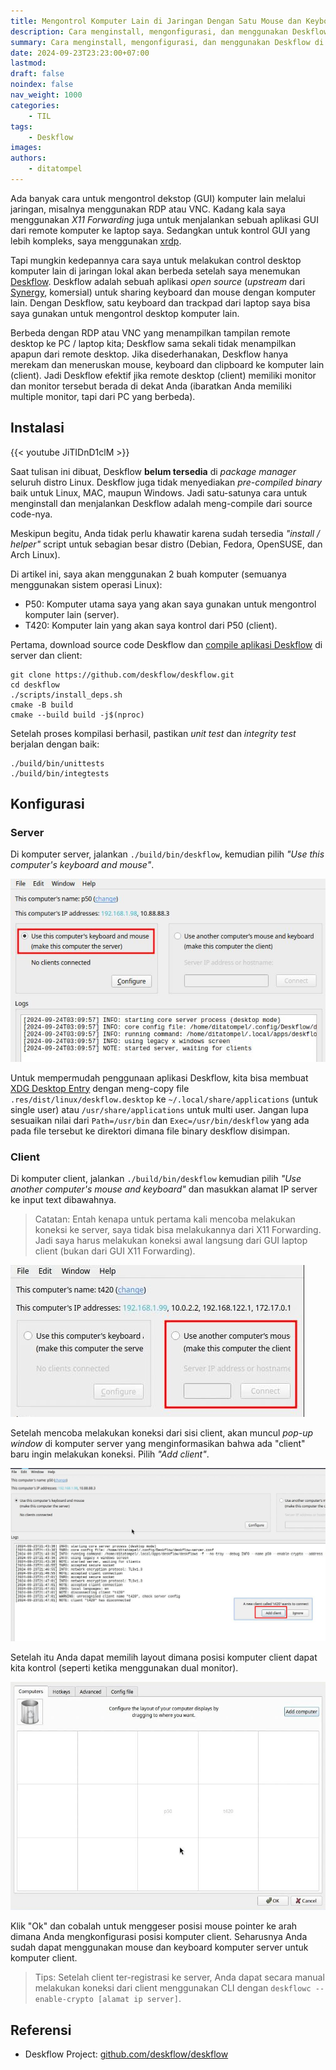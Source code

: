 ```yaml
---
title: Mengontrol Komputer Lain di Jaringan Dengan Satu Mouse dan Keyboard Menggunakan Deskflow
description: Cara menginstall, mengonfigurasi, dan menggunakan Deskflow di Linux. Sebuah aplikasi open-source ntuk sharing keyboard dan mouse dengan komputer lain.
summary: Cara menginstall, mengonfigurasi, dan menggunakan Deskflow di Linux. Sebuah aplikasi open-source ntuk sharing keyboard dan mouse dengan komputer lain.
date: 2024-09-23T23:23:00+07:00
lastmod:
draft: false
noindex: false
nav_weight: 1000
categories:
    - TIL
tags:
    - Deskflow
images:
authors:
    - ditatompel
---
```


Ada banyak cara untuk mengontrol dekstop (GUI) komputer lain melalui jaringan,
misalnya menggunakan RDP atau VNC. Kadang kala saya menggunakan
_X11 Forwarding_ juga untuk menjalankan sebuah aplikasi GUI dari remote
komputer ke laptop saya. Sedangkan untuk kontrol GUI yang lebih kompleks,
saya menggunakan [xrdp][xrdp_gh].

Tapi mungkin kedepannya cara saya untuk melakukan control desktop komputer lain
di jaringan lokal akan berbeda setelah saya menemukan [Deskflow][deskflow_gh].
Deskflow adalah sebuah aplikasi _open source_ (_upstream_ dari
[Synergy][synergy_web], komersial) untuk sharing keyboard dan mouse dengan
komputer lain. Dengan Deskflow, satu keyboard dan trackpad dari laptop saya
bisa saya gunakan untuk mengontrol desktop komputer lain.

Berbeda dengan RDP atau VNC yang menampilkan tampilan remote desktop ke
PC / laptop kita; Deskflow sama sekali tidak menampilkan apapun dari remote
desktop. Jika disederhanakan, Deskflow hanya merekam dan meneruskan mouse,
keyboard dan clipboard ke komputer lain (client). Jadi Deskflow efektif jika
remote desktop (client) memiliki monitor dan monitor tersebut berada di dekat
Anda (ibaratkan Anda memiliki multiple monitor, tapi dari PC yang berbeda).

## Instalasi

{{< youtube JiTIDnD1clM >}}

Saat tulisan ini dibuat, Deskflow **belum tersedia** di _package manager_
seluruh distro Linux. Deskflow juga tidak menyediakan _pre-compiled binary_
baik untuk Linux, MAC, maupun Windows. Jadi satu-satunya cara untuk menginstall
dan menjalankan Deskflow adalah meng-compile dari source code-nya.

Meskipun begitu, Anda tidak perlu khawatir karena sudah tersedia
_"install / helper"_ script untuk sebagian besar distro (Debian, Fedora,
OpenSUSE, dan Arch Linux).

Di artikel ini, saya akan menggunakan 2 buah komputer (semuanya menggunakan
sistem operasi Linux):

-   P50: Komputer utama saya yang akan saya gunakan untuk mengontrol komputer
    lain (server).
-   T420: Komputer lain yang akan saya kontrol dari P50 (client).

Pertama, download source code Deskflow dan
[compile aplikasi Deskflow][deskflow_cmp] di server dan client:

```shell
git clone https://github.com/deskflow/deskflow.git
cd deskflow
./scripts/install_deps.sh
cmake -B build
cmake --build build -j$(nproc)
```

Setelah proses kompilasi berhasil, pastikan _unit test_ dan _integrity test_
berjalan dengan baik:

```shell
./build/bin/unittests
./build/bin/integtests
```

## Konfigurasi

### Server

Di komputer server, jalankan `./build/bin/deskflow`, kemudian pilih
_"Use this computer's keyboard and mouse"_.

![deskflow server](deskflow-server1.png#center)

Untuk mempermudah penggunaan aplikasi Deskflow, kita bisa membuat
[XDG Desktop Entry][xdg_desktop_spec] dengan meng-copy file
`.res/dist/linux/deskflow.desktop` ke `~/.local/share/applications`
(untuk single user) atau `/usr/share/applications` untuk multi user.
Jangan lupa sesuaikan nilai dari `Path=/usr/bin` dan `Exec=/usr/bin/deskflow`
yang ada pada file tersebut ke direktori dimana file binary deskflow disimpan.

### Client

Di komputer client, jalankan `./build/bin/deskflow` kemudian pilih
_"Use another computer's mouse and keyboard"_ dan masukkan alamat IP server ke
input text dibawahnya.

> Catatan: Entah kenapa untuk pertama kali mencoba melakukan koneksi ke server,
> saya tidak bisa melakukannya dari X11 Forwarding. Jadi saya harus melakukan
> koneksi awal langsung dari GUI laptop client (bukan dari GUI X11 Forwarding).

![deskflow client](deskflow-client1.png#center)

Setelah mencoba melakukan koneksi dari sisi client, akan muncul _pop-up window_
di komputer server yang menginformasikan bahwa ada "client" baru ingin
melakukan koneksi. Pilih _"Add client"_.

![deskflow add client popup](deskflow-add-client-popup.png#center)

Setelah itu Anda dapat memilih layout dimana posisi komputer client dapat kita
kontrol (seperti ketika menggunakan dual monitor).

![deskflow layout](deskflow-layout.png#center)

Klik "Ok" dan cobalah untuk menggeser posisi mouse pointer ke arah dimana Anda
mengkonfigurasi posisi komputer client. Seharusnya Anda sudah dapat menggunakan
mouse dan keyboard komputer server untuk komputer client.

> Tips: Setelah client ter-registrasi ke server, Anda dapat secara manual
> melakukan koneksi dari client menggunakan CLI dengan
> `deskflowc --enable-crypto [alamat ip server]`.

## Referensi

-   Deskflow Project: [github.com/deskflow/deskflow][deskflow_gh]

[xrdp_gh]: https://github.com/neutrinolabs/xrdp "xrdp GitHub repository"
[deskflow_gh]: https://github.com/deskflow/deskflow "Deskflow GitHub repository"
[synergy_web]: https://symless.com/synergy "Synergy Website"
[deskflow_cmp]: https://github.com/deskflow/deskflow/blob/master/BUILD.md "Deskflow Build Quick Start"
[xdg_desktop_spec]: https://specifications.freedesktop.org/desktop-entry-spec/latest/ "XDG Desktop Entry spec"
